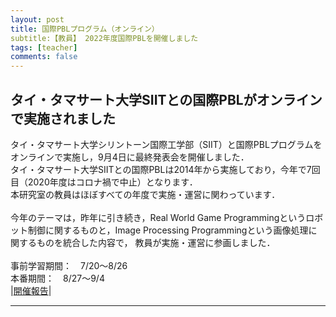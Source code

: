 ```yaml
---
layout: post
title: 国際PBLプログラム（オンライン）
subtitle:【教員】 2022年度国際PBLを開催しました
tags: [teacher]
comments: false
---
```


## タイ・タマサート大学SIITとの国際PBLがオンラインで実施されました<br>

タイ・タマサート大学シリントーン国際工学部（SIIT）と国際PBLプログラムをオンラインで実施し，9月4日に最終発表会を開催しました．<br>
タイ・タマサート大学SIITとの国際PBLは2014年から実施しており，今年で7回目（2020年度はコロナ禍で中止）となります．<br>
本研究室の教員はほぼすべての年度で実施・運営に関わっています．<br>
<br>
今年のテーマは，昨年に引き続き，Real World Game Programmingというロボット制御に関するものと，Image Processing Programmingという画像処理に関するものを統合した内容で，
教員が実施・運営に参画しました．<br>
<br>
事前学習期間：　7/20～8/26<br>
本番期間：　8/27～9/4<br>
|[開催報告](http://www.oit.ac.jp/japanese/topics/?i=8674)|

<hr>
